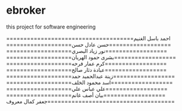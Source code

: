 # ebroker


this project for software engineering

==================احمد باسل الغنيم===================
==================حسن عادل حسن===================
==================نور زياد البصري===================
==================بشرى  حمود الهريان===================
==================كرم عمار فرحه===================
==================عبادة دثار صالح===================
==================زينة عبدالحميد حمد===================
==================اسد محمود الخلف===================
==================علي عباس علي===================
==================بيان أصف غانم===================
==================جعفر كمال معروف===================